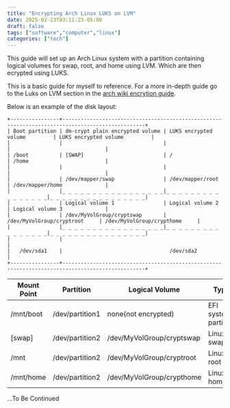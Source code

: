 ```yaml
---
title: "Encrypting Arch Linux LUKS on LVM"
date: 2025-02-23T03:11:23-05:00
draft: false
tags: ["software","computer","linux"]
categories: ["tech"]
---
```

This guide will set up an Arch Linux system with a partition containing logical volumes for swap, root, and home using LVM. Which are then ecrypted using LUKS.

This is a basic guide for myself to reference. For a more in-depth guide go to the Luks on LVM section in the [arch wiki encrytion guide](https://wiki.archlinux.org/title/Dm-crypt/Encrypting_an_entire_system#LUKS_on_LVM).

Below is an example of the disk layout:
```
+----------------+-------------------------------------------------------------------------------------------------+
| Boot partition | dm-crypt plain encrypted volume | LUKS encrypted volume         | LUKS encrypted volume         |
|                |                                 |                               |                               |
| /boot          | [SWAP]                          | /                             | /home                         |
|                |                                 |                               |                               |
|                | /dev/mapper/swap                | /dev/mapper/root              | /dev/mapper/home              |
|                |_ _ _ _ _ _ _ _ _ _ _ _ _ _ _ _ _|_ _ _ _ _ _ _ _ _ _ _ _ _ _ _ _|_ _ _ _ _ _ _ _ _ _ _ _ _ _ _ _|
|                | Logical volume 1                | Logical volume 2              | Logical volume 3              |
|                | /dev/MyVolGroup/cryptswap       | /dev/MyVolGroup/cryptroot     | /dev/MyVolGroup/crypthome     |
|                |_ _ _ _ _ _ _ _ _ _ _ _ _ _ _ _ _|_ _ _ _ _ _ _ _ _ _ _ _ _ _ _ _|_ _ _ _ _ _ _ _ _ _ _ _ _ _ _ _|
|                |                                                                                                 |
|   /dev/sda1    |                                   /dev/sda2                                                     |
+----------------+-------------------------------------------------------------------------------------------------+
```

Mount Point	|Partition	        |Logical Volume			    |Type				    |File System	|Size		
------------|-------------------|---------------------------|-----------------------|---------------|-----------
/mnt/boot   |/dev/partition1    |none(not encrypted)	    |EFI system partition	|fat32			|1G			
[swap]		|/dev/partition2    |/dev/MyVolGroup/cryptswap	|Linux swap	            |swap			|16G		
/mnt		|/dev/partition2    |/dev/MyVolGroup/cryptroot	|Linux root	            |btrfs			|200G		
/mnt/home	|/dev/partition2    |/dev/MyVolGroup/crypthome	|Linux home	            |btrfs			|Remainder	

...To Be Continued

